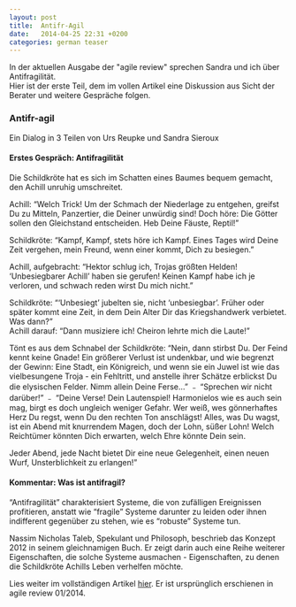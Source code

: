 ```yaml
---
layout: post
title:  Antifr-Agil
date:   2014-04-25 22:31 +0200
categories: german teaser
---
```

In der aktuellen Ausgabe der "agile review" sprechen Sandra und ich über Antifragilität.  
Hier ist der erste Teil, dem im vollen Artikel eine Diskussion aus Sicht der Berater und weitere Gespräche folgen.  

### Antifr-agil
Ein Dialog in 3 Teilen von Urs Reupke und Sandra Sieroux  
#### Erstes Gespräch: Antifragilität
Die Schildkröte hat es sich im Schatten eines Baumes bequem gemacht, den Achill unruhig umschreitet.

Achill: “Welch Trick! Um der Schmach der Niederlage zu entgehen, greifst Du zu Mitteln, Panzertier, die Deiner unwürdig sind! Doch höre: Die Götter sollen den Gleichstand entscheiden. Heb Deine Fäuste, Reptil!”  

Schildkröte: “Kampf, Kampf, stets höre ich Kampf. Eines Tages wird Deine Zeit vergehen, mein Freund, wenn einer kommt, Dich zu besiegen.”  

Achill, aufgebracht: “Hektor schlug ich, Trojas größten Helden! ‘Unbesiegbarer Achill’ haben sie gerufen! Keinen Kampf habe ich je verloren, und schwach reden wirst Du mich nicht.”  

Schildkröte: “‘Unbesiegt’ jubelten sie, nicht ‘unbesiegbar’. Früher oder später kommt eine Zeit, in dem Dein Alter Dir das Kriegshandwerk verbietet. Was dann?”  
Achill darauf: “Dann musiziere ich! Cheiron lehrte mich die Laute!”  

Tönt es aus dem Schnabel der Schildkröte: “Nein, dann stirbst Du. Der Feind kennt keine Gnade! Ein größerer Verlust ist undenkbar, und wie begrenzt der Gewinn: Eine Stadt, ein Königreich, und wenn sie ein Juwel ist wie das vielbesungene Troja - ein Fehltritt, und anstelle ihrer Schätze erblickst Du die elysischen Felder. Nimm allein Deine Ferse…” ﹣ “Sprechen wir nicht darüber!” ﹣ “Deine Verse! Dein Lautenspiel! Harmonielos wie es auch sein mag, birgt es doch ungleich weniger Gefahr. Wer weiß, wes gönnerhaftes Herz Du regst, wenn Du den rechten Ton anschlägst! Alles, was Du wagst, ist ein Abend mit knurrendem Magen, doch der Lohn, süßer Lohn! Welch Reichtümer könnten Dich erwarten, welch Ehre könnte Dein sein.

Jeder Abend, jede Nacht bietet Dir eine neue Gelegenheit, einen neuen Wurf, Unsterblichkeit zu erlangen!”

#### Kommentar: Was ist antifragil?
“Antifragilität” charakterisiert Systeme, die von zufälligen Ereignissen profitieren, anstatt wie “fragile” Systeme darunter zu leiden oder ihnen indifferent gegenüber zu stehen, wie es “robuste” Systeme tun.

Nassim Nicholas Taleb, Spekulant und Philosoph, beschrieb das Konzept 2012 in seinem gleichnamigen Buch. Er zeigt darin auch eine Reihe weiterer Eigenschaften, die solche Systeme ausmachen - Eigenschaften, zu denen die Schildkröte Achills Leben verhelfen möchte.

Lies weiter im vollständigen Artikel [hier](/assets/articles/Antifragile.pdf). Er ist ursprünglich erschienen in agile review 01/2014.